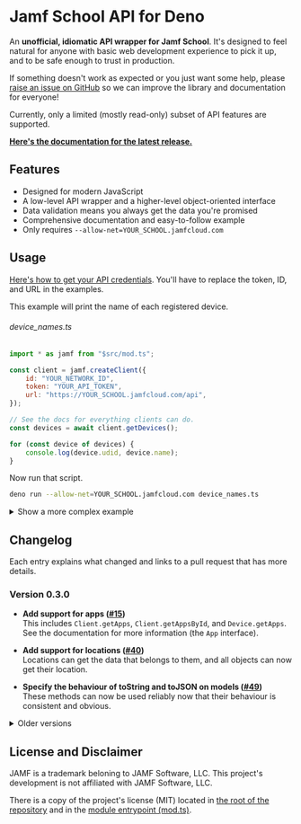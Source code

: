 # Jamf School API for Deno

An **unofficial, idiomatic API wrapper for Jamf School**. It's designed to feel natural for anyone with basic web development experience to pick it up, and to be safe enough to trust in production.

If something doesn't work as expected or you just want some help, please [raise an issue on GitHub][issues] so we can improve the library and documentation for everyone!

Currently, only a limited (mostly read-only) subset of API features are supported.

**[Here's the documentation for the latest release.][docs]**

[issues]: $REPO/issues
[docs]: $DOCS/mod.ts

## Features

- Designed for modern JavaScript
- A low-level API wrapper and a higher-level object-oriented interface
- Data validation means you always get the data you're promised
- Comprehensive documentation and easy-to-follow example
- Only requires `--allow-net=YOUR_SCHOOL.jamfcloud.com`

## Usage

[Here's how to get your API credentials]($DOCS/mod.ts#Credentials). You'll have to replace the token, ID, and URL in the examples.

This example will print the name of each registered device.

<h6>device_names.ts</h6>

<!-- Using JS as the language for the more reliable syntax highlighting -->

```javascript
import * as jamf from "$src/mod.ts";

const client = jamf.createClient({
	id: "YOUR_NETWORK_ID",
	token: "YOUR_API_TOKEN",
	url: "https://YOUR_SCHOOL.jamfcloud.com/api",
});

// See the docs for everything clients can do.
const devices = await client.getDevices();

for (const device of devices) {
	console.log(device.udid, device.name);
}
```

Now run that script.

```bash
deno run --allow-net=YOUR_SCHOOL.jamfcloud.com device_names.ts
```

<details>
<summary>Show a more complex example</summary>
<br>

Restart all devices owned by anyone named "Robert".

```javascript
import * as jamf from "$src/mod.ts";

// The client can be instantiated with an API instead of credentials.
const api = jamf.createAPI({
	id: "YOUR_NETWORK_ID",
	token: "YOUR_API_TOKEN",
	url: "https://YOUR_SCHOOL.jamfcloud.com/api",
});

const client = jamf.createClient({ api });

// Using the API directly gives you control over exactly what requests
// are made. All the data returned is validated, of course.
const deviceData = await api.getDevices({ ownerName: "Robert" });

// If you have a client, objects can be created from API data directly.
const devices = deviceData.map((data) => client.createDevice(data));

// Everything is promise-based, so you can do things concurrently.
await Promise.allSettled(devices.map((device) => device.restart()));
```

</details>

## Changelog

Each entry explains what changed and links to a pull request that has more details.

### Version 0.3.0

<!-- deno-fmt-ignore -->

- **Add support for apps ([#15])** <br>
  This includes `Client.getApps`, `Client.getAppsById`, and `Device.getApps`. See the documentation for more information (the `App` interface).

- **Add support for locations ([#40])** <br>
  Locations can get the data that belongs to them, and all objects can now get their location.

- **Specify the behaviour of toString and toJSON on models ([#49])** <br>
  These methods can now be used reliably now that their behaviour is consistent and obvious.

[#15]: $REPO/pull/15
[#40]: $REPO/pull/40
[#49]: $REPO/pull/49

<details>
<summary>Older versions</summary>

### Version 0.2.1

<!-- deno-fmt-ignore -->

- **Suggest identifiers for APIGetDevicesOptions.modelIdentifier ([#34])** <br>
  This uses the list curated in [SeparateRecords/apple_device_identifiers] to suggest strings, and still allows any string to be assigned to the property.

[SeparateRecords/apple_device_identifiers]: https://github.com/SeparateRecords/apple_device_identifiers
[#34]: $REPO/pull/34

### Version 0.2.0

<!-- deno-fmt-ignore -->

- **Breaking: Changed how clients are instantiated with an API ([#8])** <br>
  The `API` object must now be passed in as an `api` property on an object.

- **Added methods to set device ownership ([#10], [#16])** <br>
  `API.assignDeviceOwner` and `Device.setOwner`. The documentation contains examples.

- **Various schema improvements and corrections ([#10], [#20])** <br>
  More data is now included. To the best of my knowledge, the current schemas are complete.

- **Schemas don't fail when additional properties are returned ([#19])** <br>
  Release builds of schemas are now resilient against additional properties being added, but will still fail if any required properties are omitted.

- **Handle authentication errors with a better message ([#24])** <br>
  Previously, authentication errors were lumped in with other errors, which made them confusing to read.

- **Changed how data is validated ([#7])** <br>
  Technical change, but a good increase in real-world performance.

[#24]: $REPO/pull/24
[#20]: $REPO/pull/20
[#19]: $REPO/pull/19
[#16]: $REPO/pull/16
[#10]: $REPO/pull/10
[#8]: $REPO/pull/8
[#7]: $REPO/pull/7

### Version 0.1.0

<!-- deno-fmt-ignore -->

- **Initial release** <br>
  Includes basic API support for devices, device groups, users, and user groups, as well as an object-oriented layer to simplify using the API.

</details>

## License and Disclaimer

JAMF is a trademark beloning to JAMF Software, LLC. This project's development is not affiliated with JAMF Software, LLC.

There is a copy of the project's license (MIT) located in [the root of the repository][repo] and in the [module entrypoint (mod.ts)](./mod.ts).

[repo]: $REPO
